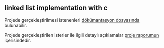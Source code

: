 ## linked list implementation with c

Projede gerçekleştirilmesi istenenleri [dökümantasyon dosyasında](https://github.com/J4CKHunter/linked-list-implementation/blob/master/prolab3pdf.pdf) bulunabilir.

Projede gerçekleştirilen isterler ile  ilgili detaylı açıklamalar [proje raporumun](https://github.com/J4CKHunter/linked-list-implementation/blob/master/RAPOR.pdf) içerisindedir.
